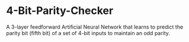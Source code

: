 # 4-Bit-Parity-Checker
A 3-layer feedforward Artificial Neural Network that learns to predict the parity bit (fifth bit) of a set of 4-bit inputs to maintain an odd parity. 

